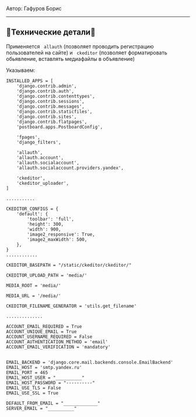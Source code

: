 
Автор: Гафуров Борис

 
---
## 🔧Технические детали🔩 

Применяется ```` allauth```` (позволяет проводить регистрацию пользователей на сайте) и ```` ckeditor```` (позволяет форматировать обьявление, вставлять медиафайлы в объявление)


Указываем:
```` 
INSTALLED_APPS = [
    'django.contrib.admin',
    'django.contrib.auth',
    'django.contrib.contenttypes',
    'django.contrib.sessions',
    'django.contrib.messages',
    'django.contrib.staticfiles',
    'django.contrib.sites',
    'django.contrib.flatpages',
    'postboard.apps.PostboardConfig',

    'fpages',
    'django_filters',

    'allauth',
    'allauth.account',
    'allauth.socialaccount',
    'allauth.socialaccount.providers.yandex',

    'ckeditor',
    'ckeditor_uploader',
]

...........

CKEDITOR_CONFIGS = {
    'default': {
        'toolbar': 'full',
        'height': 300,
        'width': 900,
        'image2_responsive': True,
        'image2_maxWidth': 500,
    },
}
............

CKEDITOR_BASEPATH = "/static/ckeditor/ckeditor/"

CKEDITOR_UPLOAD_PATH = 'media/'

MEDIA_ROOT = 'media/'

MEDIA_URL = '/media/'

CKEDITOR_FILENAME_GENERATOR = 'utils.get_filename'

..............

ACCOUNT_EMAIL_REQUIRED = True
ACCOUNT_UNIQUE_EMAIL = True
ACCOUNT_USERNAME_REQUIRED = False
ACCOUNT_AUTHENTICATION_METHOD = 'email'
ACCOUNT_EMAIL_VERIFICATION = 'mandatory'


EMAIL_BACKEND = 'django.core.mail.backends.console.EmailBackend'
EMAIL_HOST = 'smtp.yandex.ru'
EMAIL_PORT = 465
EMAIL_HOST_USER = "__________"
EMAIL_HOST_PASSWORD = "----------"
EMAIL_USE_TLS = False
EMAIL_USE_SSL = True

DEFAULT_FROM_EMAIL = "_____________"
SERVER_EMAIL = "__________"

 